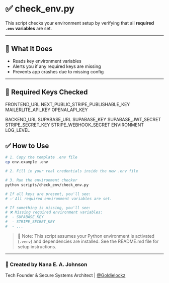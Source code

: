 # ✅ check_env.py

This script checks your environment setup by verifying that all **required `.env` variables** are set.

---

## 🧠 What It Does

- Reads key environment variables
- Alerts you if any required keys are missing
- Prevents app crashes due to missing config

---

## 🔐 Required Keys Checked

FRONTEND_URL
NEXT_PUBLIC_STRIPE_PUBLISHABLE_KEY
MAILERLITE_API_KEY
OPENAI_API_KEY

BACKEND_URL
SUPABASE_URL
SUPABASE_KEY
SUPABASE_JWT_SECRET
STRIPE_SECRET_KEY
STRIPE_WEBHOOK_SECRET
ENVIRONMENT
LOG_LEVEL

## ✅ How to Use

```bash
# 1. Copy the template .env file
cp env.example .env

# 2. Fill in your real credentials inside the new .env file

# 3. Run the environment checker
python scripts/check_env/check_env.py

# If all keys are present, you'll see:
# ✅ All required environment variables are set.

# If something is missing, you'll see:
# ❌ Missing required environment variables:
#  - SUPABASE_KEY
#  - STRIPE_SECRET_KEY
#  - ...
```

> 🧠 Note: This script assumes your Python environment is activated (`.venv`) and dependencies are installed. See the README.md file for setup instructions.

---

### 👤 Created by Nana E. A. Johnson

Tech Founder & Secure Systems Architect | [@Goldielockz](https://github.com/goldielockz30)
